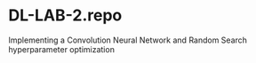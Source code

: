 # DL-LAB-2.repo
Implementing a Convolution Neural Network and Random Search hyperparameter optimization
